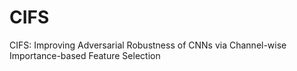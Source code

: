 # CIFS
CIFS: Improving Adversarial Robustness of CNNs via Channel-wise Importance-based Feature Selection
